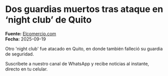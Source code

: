 # Dos guardias muertos tras ataque en ‘night club’ de Quito

**Fuente:** [Elcomercio.com](https://www.elcomercio.com/actualidad/seguridad/dos-guardias-muertos-ataque-night-club-quito/)  
**Fecha:** 2025-09-19

Otro 'night club' fue atacado en Quito, en donde también falleció su guardia de seguridad.

Suscríbete a nuestro canal de WhatsApp y recibe noticias al instante, directo en tu celular.
